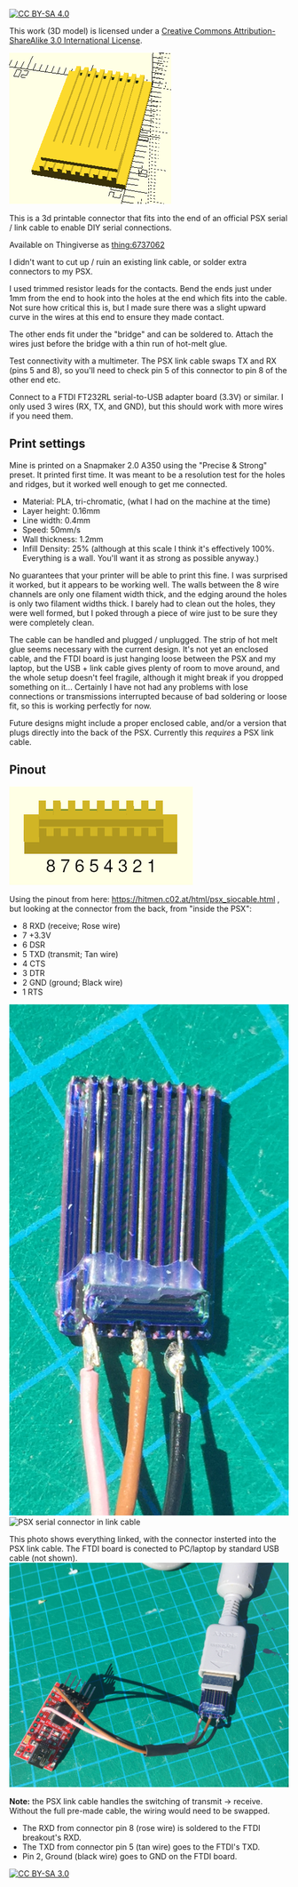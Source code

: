 [![CC BY-SA 4.0][cc-by-sa-shield]][cc-by-sa]

This work (3D model) is licensed under a
[Creative Commons Attribution-ShareAlike 3.0 International License][cc-by-sa].

![PSX serial connector model](image/psx_Serial_001.png)

This is a 3d printable connector that fits into the end of an official PSX serial / link cable to enable DIY serial connections.

Available on Thingiverse as [thing:6737062](https://www.thingiverse.com/thing:6737062)

I didn't want to cut up / ruin an existing link cable, or solder extra connectors to my PSX.

I used trimmed resistor leads for the contacts. Bend the ends just under 1mm from the end to hook into the holes at the end which fits into the cable.
Not sure how critical this is, but I made sure there was a slight upward curve in the wires at this end to ensure they made contact.

The other ends fit under the "bridge" and can be soldered to. Attach the wires just before the bridge with a thin run of hot-melt glue.

Test connectivity with a multimeter. The PSX link cable swaps TX and RX (pins 5 and 8), so you'll need to check pin 5 of this connector to pin 8 of the other end etc.

Connect to a FTDI FT232RL serial-to-USB adapter board (3.3V) or similar. I only used 3 wires (RX, TX, and GND), but this should work with more wires if you need them.


## Print settings
Mine is printed on a Snapmaker 2.0 A350 using the "Precise & Strong" preset.
 It printed first time. It was meant to be a resolution test for the holes and ridges, but it worked well enough to get me connected.

* Material: PLA, tri-chromatic, (what I had on the machine at the time)
* Layer height: 0.16mm
* Line width: 0.4mm
* Speed: 50mm/s
* Wall thickness: 1.2mm
* Infill Density: 25% (although at this scale I think it's effectively 100%. Everything is a wall. You'll want it as strong as possible anyway.)


No guarantees that your printer will be able to print this fine. I was surprised it worked, but it appears to be working well.
The walls between the 8 wire channels are only one filament width thick, and the edging around the holes is only two filament widths thick.
I barely had to clean out the holes, they were well formed, but I poked through a piece of wire just to be sure they were completely clean.

The cable can be handled and plugged / unplugged. The strip of hot melt glue seems necessary with the current design.
It's not yet an enclosed cable, and the FTDI board is just hanging loose between the PSX and my laptop, but the USB + link cable gives plenty of room to move around, and the whole setup doesn't feel fragile, although it might break if you dropped something on it...
Certainly I have not had any problems with lose connections or transmissions interrupted because of bad soldering or loose fit, so this is working perfectly for now.

Future designs might include a proper enclosed cable, and/or a version that plugs directly into the back of the PSX. Currently this _requires_ a PSX link cable.

## Pinout

![PSX serial connector pinout](image/pinout.png)

Using the pinout from here: https://hitmen.c02.at/html/psx_siocable.html
, but looking at the connector from the back, from "inside the PSX":

* 8 RXD (receive; Rose wire)
* 7 +3.3V
* 6 DSR
* 5 TXD (transmit; Tan wire)
* 4 CTS
* 3 DTR
* 2 GND (ground; Black wire)
* 1 RTS

![PSX serial connector](image/con_01.png)
![PSX serial connector in link cable](image/con_02.png)

This photo shows everything linked, with the connector insterted into the PSX link cable. The FTDI board is conected to PC/laptop by standard USB cable (not shown).
![Link cable, connector, and FDTI board connected](image/con_03.jpg)

**Note:** the PSX link cable handles the switching of transmit -> receive. Without the full pre-made cable, the wiring would need to be swapped.
* The RXD from connector pin 8 (rose wire) is soldered to the FTDI breakout's RXD.
* The TXD from connector pin 5 (tan wire) goes to the FTDI's TXD.
* Pin 2, Ground (black wire) goes to GND on the FTDI board.

[![CC BY-SA 3.0][cc-by-sa-image]][cc-by-sa]

[cc-by-sa]: http://creativecommons.org/licenses/by-sa/3.0/
[cc-by-sa-image]: https://licensebuttons.net/l/by-sa/3.0/88x31.png
[cc-by-sa-shield]: https://img.shields.io/badge/License-CC%20BY--SA%203.0-lightgrey.svg
